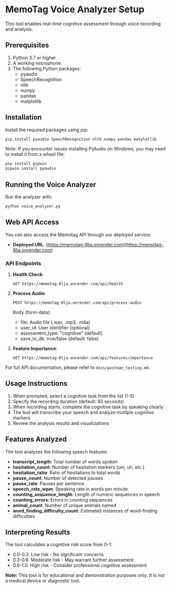 # MemoTag Voice Analyzer Setup

This tool enables real-time cognitive assessment through voice recording and analysis.

## Prerequisites

1. Python 3.7 or higher
2. A working microphone
3. The following Python packages:
   - pyaudio
   - SpeechRecognition
   - nltk
   - numpy
   - pandas
   - matplotlib

## Installation

Install the required packages using pip:

```bash
pip install pyaudio SpeechRecognition nltk numpy pandas matplotlib
```

Note: If you encounter issues installing PyAudio on Windows, you may need to install it from a wheel file:

```bash
pip install pipwin
pipwin install pyaudio
```

## Running the Voice Analyzer

Run the analyzer with:

```bash
python voice_analyzer.py
```

## Web API Access

You can also access the Memotag API through our deployed service:

- **Deployed URL**: [https://memotag-8lja.onrender.com](https://memotag-8lja.onrender.com)

### API Endpoints

1. **Health Check**:
   ```
   GET https://memotag-8lja.onrender.com/api/health
   ```

2. **Process Audio**:
   ```
   POST https://memotag-8lja.onrender.com/api/process-audio
   ```
   Body (form-data):
   - file: Audio file (.wav, .mp3, .m4a)
   - user_id: User identifier (optional)
   - assessment_type: "cognitive" (default)
   - save_to_db: true/false (default: false)

3. **Feature Importance**:
   ```
   GET https://memotag-8lja.onrender.com/api/features/importance
   ```

For full API documentation, please refer to `docs/postman_testing.md`.

## Usage Instructions

1. When prompted, select a cognitive task from the list (1-5)
2. Specify the recording duration (default: 60 seconds)
3. When recording starts, complete the cognitive task by speaking clearly
4. The tool will transcribe your speech and analyze multiple cognitive markers
5. Review the analysis results and visualizations

## Features Analyzed

The tool analyzes the following speech features:

- **transcript_length**: Total number of words spoken
- **hesitation_count**: Number of hesitation markers (um, uh, etc.)
- **hesitation_ratio**: Ratio of hesitations to total words
- **pause_count**: Number of detected pauses
- **pause_rate**: Pauses per sentence
- **speech_rate_wpm**: Speaking rate in words per minute
- **counting_sequence_length**: Length of numeric sequences in speech
- **counting_errors**: Errors in counting sequences
- **animal_count**: Number of unique animals named
- **word_finding_difficulty_count**: Estimated instances of word-finding difficulties

## Interpreting Results

The tool calculates a cognitive risk score from 0-1:
- 0.0-0.3: Low risk - No significant concerns
- 0.3-0.6: Moderate risk - May warrant further assessment
- 0.6-1.0: High risk - Consider professional cognitive assessment

**Note:** This tool is for educational and demonstration purposes only. It is not a medical device or diagnostic tool.
